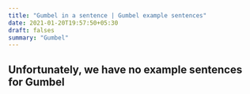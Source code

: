 ```yaml
---
title: "Gumbel in a sentence | Gumbel example sentences"
date: 2021-01-20T19:57:50+05:30
draft: falses
summary: "Gumbel"
---
```

## Unfortunately, we have no example sentences for Gumbel                 
